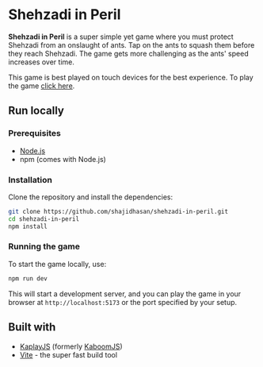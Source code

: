 # Shehzadi in Peril

**Shehzadi in Peril** is a super simple yet game where you must protect Shehzadi from an onslaught of ants. Tap on the ants to squash them before they reach Shehzadi. The game gets more challenging as the ants' speed increases over time.

This game is best played on touch devices for the best experience. To play the game [click here](https://shehzadi.vercel.app).

## Run locally

### Prerequisites

- [Node.js](https://nodejs.org/)
- npm (comes with Node.js)

### Installation

Clone the repository and install the dependencies:

```bash
git clone https://github.com/shajidhasan/shehzadi-in-peril.git
cd shehzadi-in-peril
npm install
```

### Running the game

To start the game locally, use:

```bash
npm run dev
```

This will start a development server, and you can play the game in your browser at `http://localhost:5173` or the port specified by your setup.


## Built with

* [KaplayJS](https://kaplayjs.com/) (formerly [KaboomJS](https://kaboomjs.com))
* [Vite](https://vitejs.dev/) - the super fast build tool
